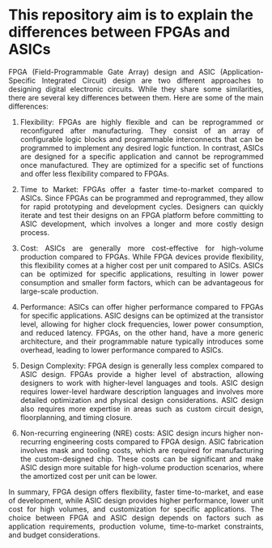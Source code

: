 # This repository aim is to explain the differences between FPGAs and ASICs

<p align="justify">FPGA (Field-Programmable Gate Array) design and ASIC (Application-Specific Integrated Circuit) design are two different approaches to designing digital electronic circuits. While they share some similarities, there are several key differences between them. Here are some of the main differences:</p>

1. <p align="justify">Flexibility: FPGAs are highly flexible and can be reprogrammed or reconfigured after manufacturing. They consist of an array of configurable logic blocks and programmable interconnects that can be programmed to implement any desired logic function. In contrast, ASICs are designed for a specific application and cannot be reprogrammed once manufactured. They are optimized for a specific set of functions and offer less flexibility compared to FPGAs.</p>

2. <p align="justify">Time to Market: FPGAs offer a faster time-to-market compared to ASICs. Since FPGAs can be programmed and reprogrammed, they allow for rapid prototyping and development cycles. Designers can quickly iterate and test their designs on an FPGA platform before committing to ASIC development, which involves a longer and more costly design process.</p>

3. <p align="justify">Cost: ASICs are generally more cost-effective for high-volume production compared to FPGAs. While FPGA devices provide flexibility, this flexibility comes at a higher cost per unit compared to ASICs. ASICs can be optimized for specific applications, resulting in lower power consumption and smaller form factors, which can be advantageous for large-scale production.</p>

4. <p align="justify">Performance: ASICs can offer higher performance compared to FPGAs for specific applications. ASIC designs can be optimized at the transistor level, allowing for higher clock frequencies, lower power consumption, and reduced latency. FPGAs, on the other hand, have a more generic architecture, and their programmable nature typically introduces some overhead, leading to lower performance compared to ASICs.</p>

5. <p align="justify">Design Complexity: FPGA design is generally less complex compared to ASIC design. FPGAs provide a higher level of abstraction, allowing designers to work with higher-level languages and tools. ASIC design requires lower-level hardware description languages and involves more detailed optimization and physical design considerations. ASIC design also requires more expertise in areas such as custom circuit design, floorplanning, and timing closure.</p>

6. <p align="justify">Non-recurring engineering (NRE) costs: ASIC design incurs higher non-recurring engineering costs compared to FPGA design. ASIC fabrication involves mask and tooling costs, which are required for manufacturing the custom-designed chip. These costs can be significant and make ASIC design more suitable for high-volume production scenarios, where the amortized cost per unit can be lower.</p>

<p align="justify">In summary, FPGA design offers flexibility, faster time-to-market, and ease of development, while ASIC design provides higher performance, lower unit cost for high volumes, and customization for specific applications. The choice between FPGA and ASIC design depends on factors such as application requirements, production volume, time-to-market constraints, and budget considerations.</p>

